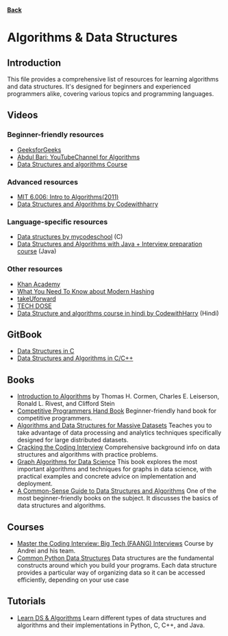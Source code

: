 **[Back](/README.md/)**

# Algorithms & Data Structures

## Introduction

This file provides a comprehensive list of resources for learning algorithms and data structures. It's designed for beginners and experienced programmers alike, covering various topics and programming languages.

## Videos

### Beginner-friendly resources

* [GeeksforGeeks](https://www.youtube.com/c/GeeksforGeeksVideos)
* [Abdul Bari: YouTubeChannel for Algorithms](https://www.youtube.com/watch?v=0IAPZzGSbME&list=PLDN4rrl48XKpZkf03iYFl-O29szjTrs_O&index=2&t=0s)
* [Data Structures and algorithms Course](https://www.youtube.com/playlist?list=PLmGElG-9wxc9Us6IK6Qy-KHlG_F3IS6Q9)

### Advanced resources

* [MIT 6.006: Intro to Algorithms(2011)](https://www.youtube.com/watch?v=HtSuA80QTyo&list=PLUl4u3cNGP61Oq3tWYp6V_F-5jb5L2iHb)
* [Data Structures and Algorithms by Codewithharry](https://www.youtube.com/watch?v=5_5oE5lgrhw&list=PLu0W_9lII9ahIappRPN0MCAgtOu3lQjQi)

### Language-specific resources

* [Data structures by mycodeschool](https://www.youtube.com/playlist?list=PL2_aWCzGMAwI3W_JlcBbtYTwiQSsOTa6P) (C)
* [Data Structures and Algorithms with Java + Interview preparation course](https://www.youtube.com/playlist?list=PL9gnSGHSqcnr_DxHsP7AW9ftq0AtAyYqJ) (Java)

### Other resources

* [Khan Academy](https://www.khanacademy.org/computing/computer-science/algorithms)
* [What You Need To Know about Modern Hashing](https://www.youtube.com/watch?v=X9SBwzpYHhA)
* [takeUforward](https://www.youtube.com/c/takeUforward)
* [TECH DOSE](https://www.youtube.com/c/TECHDOSE4u)
* [Data Structure and algorithms course in hindi by CodewithHarry](https://www.youtube.com/playlist?list=PLu0W_9lII9ahIappRPN0MCAgtOu3lQjQi) (Hindi)

## GitBook

* [Data Structures in C](https://nitinranganath.gitbook.io/data-structures/)
* [Data Structures and Algorithms in C/C++](https://cathyatseneca.gitbooks.io/data-structures-and-algorithms/content/)

## Books

* [Introduction to Algorithms](https://edutechlearners.com/download/Introduction_to_algorithms-3rd%20Edition.pdf) by Thomas H. Cormen, Charles E. Leiserson, Ronald L. Rivest, and Clifford Stein
* [Competitive Programmers Hand Book](https://cses.fi/book/book.pdf) Beginner-friendly hand book for competitive programmers.
* [Algorithms and Data Structures for Massive Datasets](https://www.manning.com/books/algorithms-and-data-structures-for-massive-datasets) Teaches you to take advantage of data processing and analytics techniques specifically designed for large distributed datasets.
* [Cracking the Coding Interview](https://www.crackingthecodinginterview.com/) Comprehensive background info on data structures and algorithms with practice problems.
* [Graph Algorithms for Data Science](https://www.manning.com/books/graph-algorithms-for-data-science) This book explores the most important algorithms and techniques for graphs in data science, with practical examples and concrete advice on implementation and deployment.
* [A Common-Sense Guide to Data Structures and Algorithms](https://www.amazon.com/Common-Sense-Guide-Structures-Algorithms-Second-dp-1680507222/dp/1680507222/ref=dp_ob_title_bk) One of the most beginner-friendly books on the subject. It discusses the basics of data structures and algorithms.

## Courses

* [Master the Coding Interview: Big Tech (FAANG) Interviews](https://academy.zerotomastery.io/p/master-the-coding-interview-faang-interview-prep) Course by Andrei and his team.
* [Common Python Data Structures](https://realpython.com/python-data-structures) Data structures are the fundamental constructs around which you build your programs. Each data structure provides a particular way of organizing data so it can be accessed efficiently, depending on your use case

## Tutorials

- [Learn DS & Algorithms](https://www.programiz.com/dsa) Learn different types of data structures and algorithms and their implementations in Python, C, C++, and Java.

